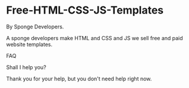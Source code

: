 # Free-HTML-CSS-JS-Templates
By Sponge Developers.


A sponge developers make HTML and CSS and JS we sell free and paid website templates.

FAQ

Shall I help you?

Thank you for your help, but you don't need help right now.


